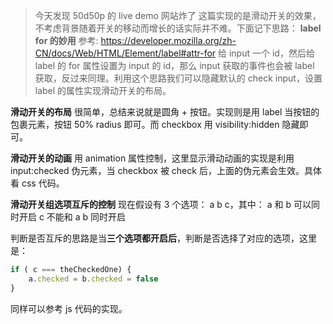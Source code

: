 > 今天发现 50d50p 的 live demo 网站炸了
这篇实现的是滑动开关的效果，不考虑背景随着开关的移动而增长的话实际并不难。下面记下思路：
**label for 的妙用**
> 参考: https://developer.mozilla.org/zh-CN/docs/Web/HTML/Element/label#attr-for
给 input 一个 id，然后给 label 的 for 属性设置为 input 的 id，那么 input 获取的事件也会被 label 获取，反过来同理。利用这个思路我们可以隐藏默认的 check input，设置 label 的属性实现滑动开关的布局。

**滑动开关的布局**
很简单，总结来说就是圆角 + 按钮。实现则是用 label 当按钮的包裹元素，按钮 50% radius 即可。而 checkbox 用 visibility:hidden 隐藏即可。

**滑动开关的动画**
用 animation 属性控制，这里显示滑动动画的实现是利用 input:checked 伪元素，当 checkbox 被 check 后，上面的伪元素会生效。具体看 css 代码。

**滑动开关组选项互斥的控制**
现在假设有 3 个选项： a b c，其中：
a 和 b 可以同时开启
c 不能和 a b 同时开启

判断是否互斥的思路是当**三个选项都开启后**，判断是否选择了对应的选项，这里是：
```javascript
if ( c === theCheckedOne) {
    a.checked = b.checked = false
}
```
同样可以参考 js 代码的实现。
